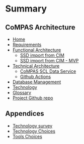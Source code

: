 <!--
SPDX-FileCopyrightText: 2021 Alliander N.V.

SPDX-License-Identifier: CC-BY-4.0
-->

# Summary​

## CoMPAS Architecture

* [Home](README.md)   
* [Requirements](HIGH_LEVEL_REQUIREMENTS.md) 
* [Functional Architecture](FUNCTIONAL_ARCHITECTURE.md)
    * [SSD import from CIM](CIM_61850_MAPPING.md)
    * [SSD import from CIM - MVP](CIM_61850_MAPPING_MVP.md)
* [Technical Architecture](technical/TECHNICAL_ARCHITECTURE.md)
  * [CoMPAS SCL Data Service](technical/COMPAS_SCL_DATA_SERVICE.md)
  * [Github Actions](technical/GITHUB_ACTIONS.md)
* [Database Management](DATABASE_MANAGEMENT.md)
* [Technology](TECHNOLOGY.md)
* [Glossary](GLOSSARY.md)
* [Project Github repo](https://github.com/com-pas/)

## Appendices

* [Technology survey](TECHNOLOGY_SURVEY.md)
* [Technology Choices](TECHNOLOGY_CHOICES.md)
* [Tools Choices](TOOLS_CHOICES.md)

